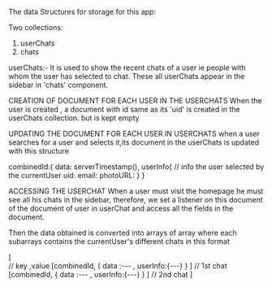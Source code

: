 The data Structures for storage for this app:

Two collections:
1. userChats
2. chats

userChats:- It is used to show the recent chats of a user ie people with whom the user has selected to chat. These all userChats appear in the sidebar in 'chats' component.

CREATION OF DOCUMENT FOR EACH USER IN THE USERCHATS
When the user is created , a document with id same as its 'uid' is created in the userChats collection. but is kept empty

UPDATING THE DOCUMENT FOR EACH USER IN USERCHATS
when a user searches for a user and selects it,its document in the userChats is updated with this structure

combinedId:{
    data: serverTimestamp(),
    userInfo{
        // info the user selected by the currentUser
        uid:
        email:
        photoURL:
    }
}

ACCESSING THE USERCHAT
When a user must visit the homepage he must see all his chats in the sidebar, therefore, we set a listener on this document of the document of user in userChat and access all the fields in the document.

Then the data obtained is converted into arrays of array
where each subarrays contains the currentUser's different chats in this format 

[  
    // key ,value
    [combinedId, { data :--- , userInfo:{---} } ] // 1st chat 
    [combinedId, { data :--- , userInfo:{---} } ] // 2nd chat
]







